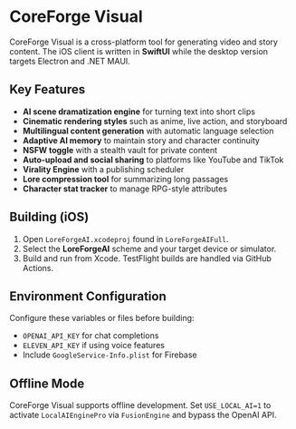 # CoreForge Visual

CoreForge Visual is a cross-platform tool for generating video and story content. The iOS client is written in **SwiftUI** while the desktop version targets Electron and .NET MAUI.

## Key Features
- **AI scene dramatization engine** for turning text into short clips
- **Cinematic rendering styles** such as anime, live action, and storyboard
- **Multilingual content generation** with automatic language selection
- **Adaptive AI memory** to maintain story and character continuity
- **NSFW toggle** with a stealth vault for private content
- **Auto-upload and social sharing** to platforms like YouTube and TikTok
- **Virality Engine** with a publishing scheduler
- **Lore compression tool** for summarizing long passages
- **Character stat tracker** to manage RPG-style attributes

## Building (iOS)
1. Open `LoreForgeAI.xcodeproj` found in `LoreForgeAIFull`.
2. Select the **LoreForgeAI** scheme and your target device or simulator.
3. Build and run from Xcode. TestFlight builds are handled via GitHub Actions.


## Environment Configuration
Configure these variables or files before building:
- `OPENAI_API_KEY` for chat completions
- `ELEVEN_API_KEY` if using voice features
- Include `GoogleService-Info.plist` for Firebase

## Offline Mode
CoreForge Visual supports offline development. Set `USE_LOCAL_AI=1` to activate
`LocalAIEnginePro` via `FusionEngine` and bypass the OpenAI API.

